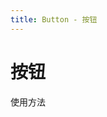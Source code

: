 ```yaml
---
title: Button - 按钮
---
```

# 按钮

使用方法

<ClientOnly>
  <button-demos></button-demos>
</ClientOnly>


